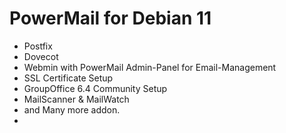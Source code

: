 # PowerMail for Debian 11 
- Postfix
- Dovecot
- Webmin with PowerMail Admin-Panel for Email-Management
- SSL Certificate Setup
- GroupOffice 6.4 Community Setup
- MailScanner & MailWatch
- and Many more addon.
- 
